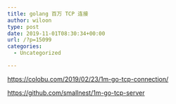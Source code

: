 ```yaml
---
title: golang 百万 TCP 连接
author: wiloon
type: post
date: 2019-11-01T08:30:34+00:00
url: /?p=15099
categories:
  - Uncategorized

---
```

https://colobu.com/2019/02/23/1m-go-tcp-connection/
  
https://github.com/smallnest/1m-go-tcp-server